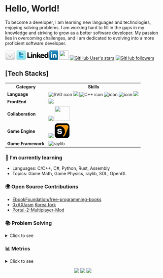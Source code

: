 # Hello, World!

To become a developer, I am learning new languages and technologies, enjoying solving problems. I am working hard to fill in the gaps in my knowledge and striving to grow as a better software developer. My passion lies in overcoming challenges, and I am dedicated to evolving into a more proficient software developer.

[![Gmail](https://github.com/maldron0309/maldron0309/blob/main/assets/email.png)](mailto:parkdev640@gmail.com)
[![Twitter](https://github.com/maldron0309/maldron0309/blob/main/assets/twitter.png)](https://twitter.com/Maldron640)
  <a href="https://www.linkedin.com/in/%EC%A7%84%ED%98%95-%EB%B0%95-a6aa71296/"> <img src="https://github.com/maldron0309/maldron0309/blob/main/assets/linkedin.png" alt="SVG icon" style="width: 100px; height: 30px;"/></a>
  <a href="https://stackoverflow.com/users/20819691/maldron"> <img src="https://skillicons.dev/icons?i=stackoverflow" style="width: 30px; height: 30px; "/></a>
[![GitHub User's stars](https://img.shields.io/github/stars/maldron0309?color=fafa2f&logo=github)](#)
[![GitHub followers](https://img.shields.io/github/followers/maldron0309?logo=github)](#)

<h2>[Tech Stacks]</h2>
<table>
  <tr>
    <th>Category</th>
    <th>Skills</th>
  </tr>
  <tr>
    <td><strong>Language</strong></td>
    <td>
      <div style="display: flex; align-items: center;">
        <div>
          <img src="https://cdn.hackr.io/uploads/topics_svg/1515163329FBBk5SGRAt.svg" alt="SVG icon" style="width: 50px; height: 47px; margin-right: 0px; margin-bottom: 0px;" />
          <img src="https://skillicons.dev/icons?i=c" />
          <img src="https://techstack-generator.vercel.app/cpp-icon.svg" alt="C++ icon" style="width: 80px; height: 50px; margin-right: 0px; margin-bottom: 0px;" />
          <img src="https://techstack-generator.vercel.app/csharp-icon.svg" alt="icon" style="width: 80px; height: 50px; margin-right: 0px; margin-bottom: 0px;" />
          <img src="https://techstack-generator.vercel.app/python-icon.svg" alt="icon"  style="width: 80px; height: 50px; margin-right: 0px; margin-bottom: 0px;" />
          <img src="https://skillicons.dev/icons?i=rust,kotlin" />
        </div>
      </div>
    </td>
  </tr>
  <tr>
    <td><strong>FrontEnd</strong></td>
    <td><img src="https://skillicons.dev/icons?i=html,css,js,svelte" /></td>
  </tr>
  <tr>
    <td><strong>Collaboration</strong></td>
    <td>
      <img src="https://skillicons.dev/icons?i=git" />
      <img src="https://github.com/maldron0309/maldron0309/assets/103731019/8e749fcc-5a72-4c68-8ef0-793f149ceebb" width="48" height="48" />
    </td>
  </tr>
  <tr>
    <td><strong>Game Engine</strong></td>
    <td>
      <img src="https://skillicons.dev/icons?i=unity,godot,unreal" />
      <img src="https://raw.githubusercontent.com/maldron0309/maldron0309/main/assets/sourceIcon.png" width="48" height="48" alt="source engine" />
    </td>
  </tr>
  <tr>
    <td><strong>Game Framework</strong></td>
    <td><img src="https://github.com/maldron0309/maldron0309/assets/103731019/ee9000ed-d3d0-4a07-b89b-be0d1a8514e8" alt="raylib" />
    </td>
  </tr>
</table>

### 🌱 I’m currently learning
- Languages: C/C++, C#, Python, Rust, Assembly
- Topics: Game Math, Game Physics, raylib, SDL, OpenGL


### 🌍 Open Source Contributions
- [EbookFoundation/free-programming-books](https://github.com/EbookFoundation/free-programming-books) 
- [0xAX/asm](https://github.com/0xAX/asm)   [Korea fork](https://github.com/maldron0309/asm/tree/korean)
- [Portal-2-Multiplayer-Mod](https://github.com/Portal-2-Multiplayer-Mod/Portal-2-Multiplayer-Mod)

### 📚 Problem Solving

<details>
<summary>Click to see</summary>

### CodeTree
[![codetree-maldron](https://banner.codetree.ai/v1/banner/maldron)](https://www.codetree.ai/profiles/maldron)

### Baek Joon
![Solved.ac Maldron](http://mazassumnida.wtf/api/v2/generate_badge?boj=maldron)   ![Maldron profile](http://mazandi.herokuapp.com/api?handle=maldron&theme=warm)
![Maldron](https://github-readme-solvedac.hyp3rflow.vercel.app/api/?handle=maldron)

### CodeForces
![CodeForces Stats](https://raw.githubusercontent.com/maldron0309/cf-stats/main/output/light_card.svg)
[![CodeForces Profile](https://cf.leed.at?id=Maldron)](https://codeforces.com/profile/{Maldron) 

### LeetCode
<img height="300px" src="https://leetcard.jacoblin.cool/maldron0309?theme=light&font=Karma&ext=heatmap" />

</details>

### 📊 Metrics
<details>
<summary>Click to see</summary>

<div align="center">
  
![Metrics](./github-metrics.svg)

</div>

</details>

<p align="center">
      <img src="https://i.imgur.com/utuoLSO.gif" height="60" />
      <img src="https://i.imgur.com/eumhMIi.gif" height="60" />
      <img src="https://i.imgur.com/fIahkYP.gif" height="60" />
</p>
